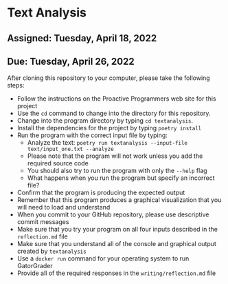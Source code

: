 # Text Analysis

## Assigned: Tuesday, April 18, 2022
## Due: Tuesday, April 26, 2022

After cloning this repository to your computer, please take the following steps:

- Follow the instructions on the Proactive Programmers web site for this project
- Use the `cd` command to change into the directory for this repository.
- Change into the program directory by typing `cd textanalysis`.
- Install the dependencies for the project by typing `poetry install`
- Run the program with the correct input file by typing:
  - Analyze the text: `poetry run textanalysis --input-file text/input_one.txt --analyze`
  - Please note that the program will not work unless you add the required source code
  - You should also try to run the program with only the `--help` flag
  - What happens when you run the program but specify an incorrect file?
- Confirm that the program is producing the expected output
- Remember that this program produces a graphical visualization that you will need to load and understand
- When you commit to your GitHub repository, please use descriptive commit messages
- Make sure that you try your program on all four inputs described in the `reflection.md` file
- Make sure that you understand all of the console and graphical output created by `textanalysis`
- Use a `docker run` command for your operating system to run GatorGrader
- Provide all of the required responses in the `writing/reflection.md` file
